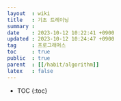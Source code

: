 ```yaml
---
layout  : wiki
title   : 기초 트레이닝
summary : 
date    : 2023-10-12 10:22:41 +0900
updated : 2023-10-12 10:24:47 +0900
tag     : 프로그래머스
toc     : true
public  : true
parent  : [[/habit/algorithm]]
latex   : false
---
```

* TOC
{:toc}


